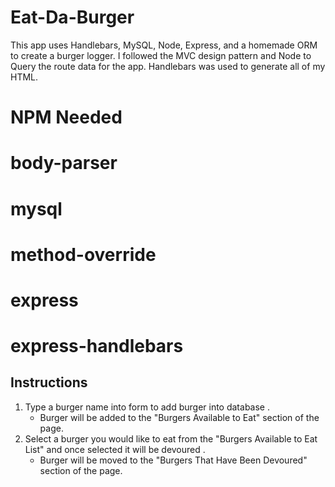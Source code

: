 # Eat-Da-Burger

This app uses Handlebars, MySQL, Node, Express, and a homemade ORM to create a burger logger. I followed the MVC design pattern and Node to Query the route data for the app. Handlebars was used to generate all of my HTML.

# NPM Needed
# body-parser
# mysql
# method-override
# express
# express-handlebars

## Instructions
1. Type a burger name into form to add burger into database .
    - Burger will be added to the "Burgers Available to Eat" section of the page.
2. Select a burger you would like to eat from the "Burgers Available to Eat List" and once selected it will be devoured .
    - Burger will be moved to the "Burgers That Have Been Devoured" section of the page.




